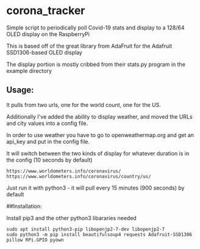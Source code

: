 # corona_tracker
Simple script to periodically poll Covid-19 stats and display to a 128/64 OLED display on the RaspberryPi

This is based off of the great library from AdaFruit for the Adafruit SSD1306-based OLED display

The display portion is mostly cribbed from their stats.py program in the example directory

## Usage: 

It pulls from two urls, one for the world count, one for the US.

Additionally I've added the ability to display weather, and moved the URLs and city values into a config file.

In order to use weather you have to go to openweathermap.org and get an api_key and put in the config file.

It will switch between the two kinds of display for whatever duration is in the config (10 seconds by default)

```
https://www.worldometers.info/coronavirus/
https://www.worldometers.info/coronavirus/country/us/
```

Just run it with python3 - it will pull every 15 minutes (900 seconds) by default

##Installation:

Install pip3 and the other python3 libararies needed

```
sudo apt install python3-pip libopenjp2-7-dev libopenjp2-7    
sudo python3 -m pip install beautifulsoup4 requests Adafruit-SSD1306 pillow RPi.GPIO pyown
```
